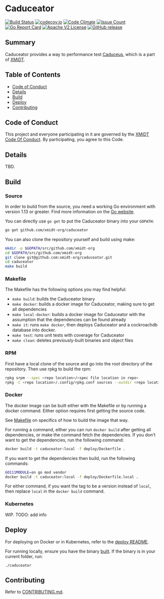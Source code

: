 # Caduceator

[![Build Status](https://travis-ci.com/xmidt-org/caduceator.svg?branch=master)](https://travis-ci.com/xmidt-org/caduceator)
[![codecov.io](http://codecov.io/github/xmidt-org/caduceator/coverage.svg?branch=master)](http://codecov.io/github/xmidt-org/caduceator?branch=master)
[![Code Climate](https://codeclimate.com/github/xmidt-org/caduceator/badges/gpa.svg)](https://codeclimate.com/github/xmidt-org/caduceator)
[![Issue Count](https://codeclimate.com/github/xmidt-org/caduceator/badges/issue_count.svg)](https://codeclimate.com/github/xmidt-org/caduceator)
[![Go Report Card](https://goreportcard.com/badge/github.com/xmidt-org/caduceator)](https://goreportcard.com/report/github.com/xmidt-org/caduceator)
[![Apache V2 License](http://img.shields.io/badge/license-Apache%20V2-blue.svg)](https://github.com/xmidt-org/caduceator/blob/master/LICENSE)
[![GitHub release](https://img.shields.io/github/release/xmidt-org/caduceator.svg)](CHANGELOG.md)


## Summary

Caduceator provides a way to performance test [Caduceus](https://github.com/xmidt-org/caduceus),
which is a part of [XMiDT]((https://github.com/xmidt-org/xmidt)).

## Table of Contents

- [Code of Conduct](#code-of-conduct)
- [Details](#details)
- [Build](#build)
- [Deploy](#deploy)
- [Contributing](#contributing)

## Code of Conduct

This project and everyone participating in it are governed by the [XMiDT Code Of Conduct](https://xmidt.io/code_of_conduct/). 
By participating, you agree to this Code.

## Details

TBD.

## Build

### Source

In order to build from the source, you need a working Go environment with 
version 1.13 or greater. Find more information on the [Go website](https://golang.org/doc/install).

You can directly use `go get` to put the Caduceator binary into your `GOPATH`:
```bash
go get github.com/xmidt-org/caduceator
```

You can also clone the repository yourself and build using make:

```bash
mkdir -p $GOPATH/src/github.com/xmidt-org
cd $GOPATH/src/github.com/xmidt-org
git clone git@github.com:xmidt-org/caduceator.git
cd caduceator
make build
```

### Makefile

The Makefile has the following options you may find helpful:
* `make build`: builds the Caduceator binary
* `make docker`: builds a docker image for Caduceator, making sure to get all 
   dependencies
* `make local-docker`: builds a docker image for Caduceator with the assumption
   that the dependencies can be found already
* `make it`: runs `make docker`, then deploys Caduceator and a cockroachdb 
   database into docker.
* `make test`: runs unit tests with coverage for Caduceator
* `make clean`: deletes previously-built binaries and object files

### RPM

First have a local clone of the source and go into the root directory of the 
repository.  Then use rpkg to build the rpm:
```bash
rpkg srpm --spec <repo location>/<spec file location in repo>
rpkg -C <repo location>/.config/rpkg.conf sources --outdir <repo location>'
```

### Docker

The docker image can be built either with the Makefile or by running a docker 
command.  Either option requires first getting the source code.

See [Makefile](#Makefile) on specifics of how to build the image that way.

For running a command, either you can run `docker build` after getting all 
dependencies, or make the command fetch the dependencies.  If you don't want to 
get the dependencies, run the following command:
```bash
docker build -t caduceator:local -f deploy/Dockerfile .
```
If you want to get the dependencies then build, run the following commands:
```bash
GO111MODULE=on go mod vendor
docker build -t caduceator:local -f deploy/Dockerfile.local .
```

For either command, if you want the tag to be a version instead of `local`, 
then replace `local` in the `docker build` command.

### Kubernetes

WIP. TODO: add info

## Deploy

For deploying on Docker or in Kubernetes, refer to the [deploy README](https://github.com/xmidt-org/codex-deploy/tree/master/deploy/README.md).

For running locally, ensure you have the binary [built](#Source). If the binary 
is in your current folder, run:
```
./caduceator
```

## Contributing

Refer to [CONTRIBUTING.md](CONTRIBUTING.md).
